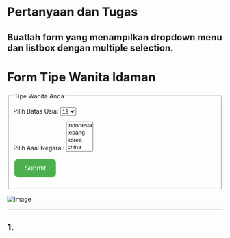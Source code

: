 <h1>Pertanyaan dan Tugas</h1>
<h2>Buatlah form yang menampilkan dropdown menu dan listbox dengan multiple selection. </h2>
<!DOCTYPE html>
<html lang="en">
<head>
    <meta charset="UTF-8">
    <meta name="viewport" content="width=device-width, initial-scale=1.0">
    <title>Membuat Form dengan Dropdown Menu dan Listbox</title>
</head>
<body>
    <h1>Form Tipe Wanita Idaman</h1>
    <form action="proses.php" method="post">
        <fieldset>
            <legend>Tipe Wanita Anda</legend>
            <p>
                <label for="usia">Pilih Batas Usia:</label>
                <select id="usia" name="usia">
                    <option value="19">19</option>
                    <option value="20">20</option>
                    <option value="21">21</option>
                    <option value="22">22</option>
                    <option value="23">23</option>
                    <option value="24">24</option>
                    <option value="25">25</option>
                    <option value="26">26</option>
                    <option value="27">27</option>
                    <option value="28">28</option>
                    <option value="29">29</option>
                    <option value="30">30</option>
                </select>
            </p>
            <p>
                <label for="negara">Pilih Asal Negara :</label>
                <select id="negara" name="negara[]" multiple size="4">
                    <option value="indonesia">indonesia</option>
                    <option value="jepang">jepang</option>
                    <option value="korea">korea</option>
                    <option value="china">china</option>
                    <option value="rusia">rusia</option>
                    <option value="arab">arab</option>
                    <option value="thailand">thailand</option>
                </select>
            </p>
            <p><input type="submit" value="Submit"></p>
        </fieldset>
    </form>
    <style>
        input[type="submit"] {
            background-color: #4CAF50; 
            border: none;
            color: white;
            padding: 12px 24px;
            text-align: center;
            text-decoration: none;
            display: inline-block;
            font-size: 16px;
            margin: 4px 2px;
            cursor: pointer;
            border-radius: 8px;
            transition: background-color 0.3s ease;
        }
        input[type="submit"]:hover {
            background-color: #45a049;
        }
    </style>

</body>
</html>

![image](https://github.com/user-attachments/assets/34d294cf-d9a2-4f8c-818c-ca672eef8ca2)

<hr>
<h2>1. </h2>
